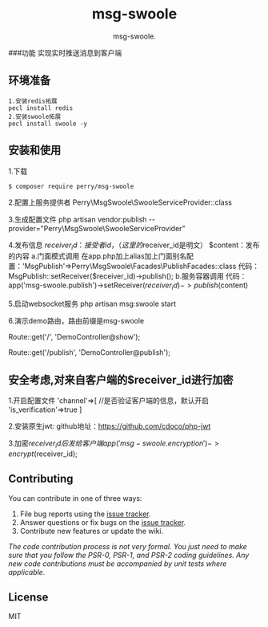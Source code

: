 <h1 align="center"> msg-swoole </h1>

<p align="center"> msg-swoole.</p>

###功能
    实现实时推送消息到客户端
## 环境准备
    1.安装redis拓展
    pecl install redis
    2.安装swoole拓展
    pecl install swoole -y
## 安装和使用

1.下载
```shell
$ composer require perry/msg-swoole
```
2.配置上服务提供者
Perry\MsgSwoole\SwooleServiceProvider::class

3.生成配置文件
php artisan vendor:publish --provider="Perry\MsgSwoole\SwooleServiceProvider"

4.发布信息
    $receiver_id：接受者id，（这里的$receiver_id是明文）
    $content：发布的内容
    a.门面模式调用
    在app.php加上alias加上门面别名配置：'MsgPublish'=>Perry\MsgSwoole\Facades\PublishFacades::class
    代码：MsgPublish::setReceiver($receiver_id)->publish();
    b.服务容器调用
    代码：app('msg-swoole.publish')->setReceiver($receiver_id)->publish($content)
    
5.启动websocket服务
php artisan msg:swoole start

6.演示demo路由，路由前缀是msg-swoole

Route::get('/', 'DemoController@show');

Route::get('/publish', 'DemoController@publish');


## 安全考虑,对来自客户端的$receiver_id进行加密
1.开启配置文件
'channel'=>[
        //是否验证客户端的信息，默认开启
        'is_verification'=>true
 ]

2.安装原生jwt: github地址：https://github.com/cdoco/php-jwt


3.加密$receiver_id后发给客户端
app('msg-swoole.encryption')->encrypt($receiver_id);

## Contributing

You can contribute in one of three ways:

1. File bug reports using the [issue tracker](https://github.com/perry/msg-swoole/issues).
2. Answer questions or fix bugs on the [issue tracker](https://github.com/perry/msg-swoole/issues).
3. Contribute new features or update the wiki.

_The code contribution process is not very formal. You just need to make sure that you follow the PSR-0, PSR-1, and PSR-2 coding guidelines. Any new code contributions must be accompanied by unit tests where applicable._

## License

MIT

